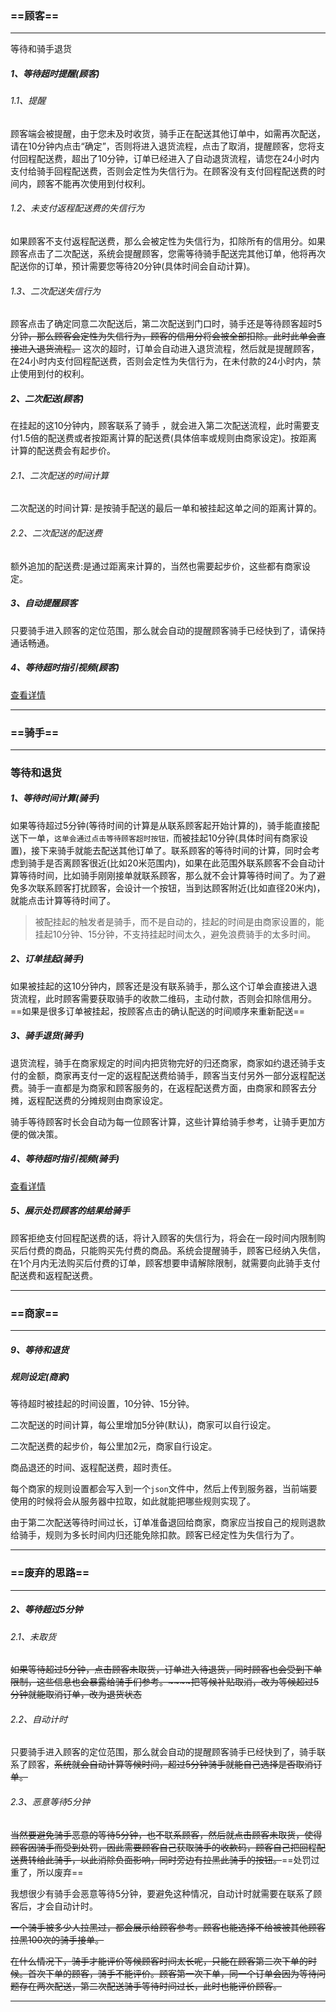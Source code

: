 ### ==顾客==

----

等待和骑手退货

##### 1、等待超时提醒(顾客)

###### 1.1、提醒

顾客端会被提醒，由于您未及时收货，骑手正在配送其他订单中，如需再次配送，请在10分钟内点击“确定”，否则将进入退货流程，点击了取消，提醒顾客，您将支付回程配送费，超出了10分钟，订单已经进入了自动退货流程，请您在24小时内支付给骑手回程配送费，否则会定性为失信行为。在顾客没有支付回程配送费的时间内，顾客不能再次使用到付权利。

###### 1.2、未支付返程配送费的失信行为

如果顾客不支付返程配送费，那么会被定性为失信行为，扣除所有的信用分。如果顾客点击了二次配送，系统会提醒顾客，您需等待骑手配送完其他订单，他将再次配送你的订单，预计需要您等待20分钟(具体时间会自动计算)。

###### 1.3、二次配送失信行为

顾客点击了确定同意二次配送后，第二次配送到门口时，骑手还是等待顾客超时5分钟~~，那么顾客会定性为失信行为，顾客的信用分将会被全部扣除。此时此单会直接进入退货流程。~~ 这次的超时，订单会自动进入退货流程，然后就是提醒顾客，在24小时内支付回程配送费，否则会定性为失信行为，在未付款的24小时内，禁止使用到付的权利。

##### 2、二次配送(顾客)

在挂起的这10分钟内，顾客联系了骑手 ，就会进入第二次配送流程，此时需要支付1.5倍的配送费或者按距离计算的配送费(具体倍率或规则由商家设定)。按距离计算的配送费会有起步价。

###### 2.1、二次配送的时间计算

二次配送的时间计算: 是按骑手配送的最后一单和被挂起这单之间的距离计算的。

###### 2.2、二次配送的配送费

额外追加的配送费:是通过距离来计算的，当然也需要起步价，这些都有商家设定。

##### 3、自动提醒顾客

只要骑手进入顾客的定位范围，那么就会自动的提醒顾客骑手已经快到了，请保持通话畅通。

##### 4、等待超时指引视频(顾客)

[查看详情](..\两者相互关联\骑手和顾客关联\路线指引视频.md)



----





### ==骑手==

----



### 等待和退货

##### 1、等待时间计算(骑手)

如果等待超过5分钟(等待时间的计算是从联系顾客起开始计算的)，骑手能直接配送下一单，`这单会通过点击等待顾客超时按钮，`而被挂起10分钟(具体时间有商家设置)，接下来骑手就能去配送其他订单了。联系顾客的等待时间的计算，同时会考虑到骑手是否离顾客很近(比如20米范围内)，如果在此范围外联系顾客不会自动计算等待时间，比如骑手刚刚接单就联系顾客，那么就不会计算等待时间了。为了避免多次联系顾客打扰顾客，会设计一个按钮，当到达顾客附近(比如直径20米内)，就能点击计算等待时间了。

> 被配挂起的触发者是骑手，而不是自动的，挂起的时间是由商家设置的，能挂起10分钟、15分钟，不支持挂起时间太久，避免浪费骑手的太多时间。

##### 2、订单挂起(骑手)

如果被挂起的这10分钟内，顾客还是没有联系骑手，那么这个订单会直接进入退货流程，此时顾客需要获取骑手的收款二维码，主动付款，否则会扣除信用分。==如果是很多订单被挂起，按顾客点击的确认配送的时间顺序来重新配送==

##### 3、骑手退货(骑手)

退货流程，骑手在商家规定的时间内把货物完好的归还商家，商家如约退还骑手支付的金额，商家再支付一定的返程配送费给骑手，顾客当支付另外一部分返程配送费。骑手一直都是为商家和顾客服务的，在返程配送费方面，由商家和顾客去分摊，返程配送费的分摊规则由商家设定。

骑手等待顾客时长会自动为每一位顾客计算，这些计算给骑手参考，让骑手更加方便的做决策。

##### 4、等待超时指引视频(骑手)

[查看详情](..\两者相互关联\骑手和顾客关联\路线指引视频.md)



##### 5、展示处罚顾客的结果给骑手

顾客拒绝支付回程配送费的话，将计入顾客的失信行为，将会在一段时间内限制购买后付费的商品，只能购买先付费的商品。系统会提醒骑手，顾客已经纳入失信，在1个月内无法购买后付费的订单，顾客想要申请解除限制，就需要向此骑手支付配送费和返程配送费。



----







### ==商家==

----



##### 9、等待和退货

##### 规则设定(商家)

等待超时被挂起的时间设置，10分钟、15分钟。

二次配送的时间计算，每公里增加5分钟(默认)，商家可以自行设定。

二次配送费的起步价，每公里加2元，商家自行设定。

商品退还的时间、返程配送费，超时责任。

每个商家的规则设置都会写入到一个`json`文件中，然后上传到服务器，当前端要使用的时候将会从服务器中拉取，如此就能把哪些规则实现了。

由于第二次配送等待时间过长，订单准备退回给商家，商家应当按自己的规则退款给骑手，规则为多长时间内归还能免除扣款。顾客已经定性为失信行为了。



----













### ==废弃的思路==

----



##### 2、等待超过5分钟

###### 2.1、未取货

~~如果等待超过5分钟，点击顾客未取货，订单进入待退货，同时顾客也会受到下单限制，这些信息也会暴露给骑手们参考。~~~~把等候补贴取消，改为等候超过5分钟就能取消订单，改为退货状态~~

###### 2.2、自动计时

只要骑手进入顾客的定位范围，那么就会自动的提醒顾客骑手已经快到了，骑手联系了顾客，~~系统就会自动计算等候时间，超过5分钟骑手就能自己选择是否取消订单。~~

###### 2.3、恶意等待5分钟

~~当然要避免骑手恶意的等待5分钟，也不联系顾客，然后就点击顾客未取货，使得顾客因骑手而受到处罚，因此需要顾客自己获取骑手的收款码，顾客自己把回程配送费转给此骑手，以此消除负面影响，同时旁边有拉黑此骑手的按钮。~~==处罚过重了，所以废弃==

我想很少有骑手会恶意等待5分钟，要避免这种情况，自动计时就需要在联系了顾客后，才会自动计时。

~~一个骑手被多少人拉黑过，都会展示给顾客参考。顾客也能选择不给被被其他顾客拉黑100次的骑手接单。~~

~~在什么情况下，骑手才能评价等候顾客时间太长呢，只能在顾客第二次下单的时候。首次下单的顾客，骑手不能评价。顾客第一次下单，同一个订单会因为等待问题存在两次配送，第二次配送骑手等待时间过长，此时也能评价顾客。~~

----

